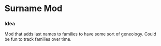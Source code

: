# Surname Mod

### Idea
Mod that adds last names to families to have some sort of geneology. Could be fun to track families over time.